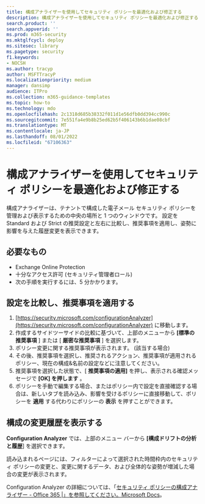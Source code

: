 ```yaml
---
title: 構成アナライザーを使用してセキュリティ ポリシーを最適化および修正する
description: 構成アナライザーを使用してセキュリティ ポリシーを最適化および修正する手順。 構成アナライザーは、テナントで構成した電子メール セキュリティ ポリシーを管理および表示するための中央の場所と 1 つのウィンドウです。
search.product: ''
search.appverid: ''
ms.prod: m365-security
ms.mktglfcycl: deploy
ms.sitesec: library
ms.pagetype: security
f1.keywords:
- NOCSH
ms.author: tracyp
author: MSFTTracyP
ms.localizationpriority: medium
manager: dansimp
audience: ITPro
ms.collection: m365-guidance-templates
ms.topic: how-to
ms.technology: mdo
ms.openlocfilehash: 2c1318d685b38332f011d1e56dfb0dd394cc990c
ms.sourcegitcommit: 7e551fa4e9b8b25ed62b5f406143b6b1dae08cbf
ms.translationtype: MT
ms.contentlocale: ja-JP
ms.lasthandoff: 08/01/2022
ms.locfileid: "67106363"
---
```

# <a name="optimize-and-correct-security-policies-with-configuration-analyzer"></a>構成アナライザーを使用してセキュリティ ポリシーを最適化および修正する

構成アナライザーは、テナントで構成した電子メール セキュリティ ポリシーを管理および表示するための中央の場所と 1 つのウィンドウです。 設定を Standard および Strict の推奨設定と左右に比較し、推奨事項を適用し、姿勢に影響を与えた履歴変更を表示できます。

## <a name="what-youll-need"></a>必要なもの
- Exchange Online Protection
- 十分なアクセス許可 (セキュリティ管理者ロール)
- 次の手順を実行するには、5 分かかります。

## <a name="compare-settings-and-apply-recommendations"></a>設定を比較し、推奨事項を適用する
1. [https://security.microsoft.com/configurationAnalyzer](https://security.microsoft.com/configurationAnalyzer) に移動します。
1. 作成するサイドツーサイドの比較に基づいて、上部のメニューから **[標準の推奨事項** ] または [ **厳密な推奨事項** ] を選択します。
1. ポリシー変更に関する推奨事項が表示されます。 (該当する場合)
1. その後、推奨事項を選択し、推奨されるアクション、推奨事項が適用されるポリシー、現在の構成&名前の設定などに注意してください。
1. 推奨事項を選択した状態で、[ **推奨事項の適用]** を押し、表示される確認メッセージで **[OK] を押します** 。
1. ポリシーを手動で編集する場合、またはポリシー内で設定を直接確認する場合は、新しいタブを読み込み、影響を受けるポリシーに直接移動して、ポリシーを **適用** する代わりにポリシーの **表示** を押すことができます。

## <a name="view-historical-configuration-changes"></a>構成の変更履歴を表示する

**Configuration Analyzer** では、上部のメニュー バーから **[構成ドリフトの分析と履歴**] を選択できます。

読み込まれるページには、フィルターによって選択された時間枠内のセキュリティ ポリシーの変更と、変更に関するデータ、および全体的な姿勢が増減した場合の変更が表示されます。

Configuration Analyzer の詳細については、「[セキュリティ ポリシーの構成アナライザー - Office 365 |」を参照してください。Microsoft Docs](../../office-365-security/configuration-analyzer-for-security-policies.md)。
